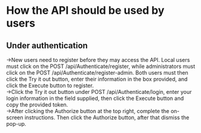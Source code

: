 
# How the API should be used by users
## Under authentication
->New users need to register before they may access the API. Local users must click on the POST /api/Authenticate/register, while administrators must click on the POST /api/Authenticate/register-admin. Both users must then click the Try it out button, enter their information in the box provided, and click the Execute button to register.\
->Click the Try it out button under POST /api/Authenticate/login, enter your login information in the field supplied, then click the Execute button and copy the provided token. \
->After clicking the Authorize button at the top right, complete the on-screen instructions. Then click the Authorize button, after that dismiss the pop-up.
#
